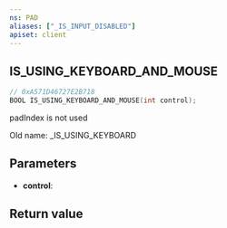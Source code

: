 ```yaml
---
ns: PAD
aliases: ["_IS_INPUT_DISABLED"]
apiset: client
---
```

## IS_USING_KEYBOARD_AND_MOUSE

```c
// 0xA571D46727E2B718
BOOL IS_USING_KEYBOARD_AND_MOUSE(int control);
```

padIndex is not used

Old name: _IS_USING_KEYBOARD

## Parameters
* **control**:

## Return value

